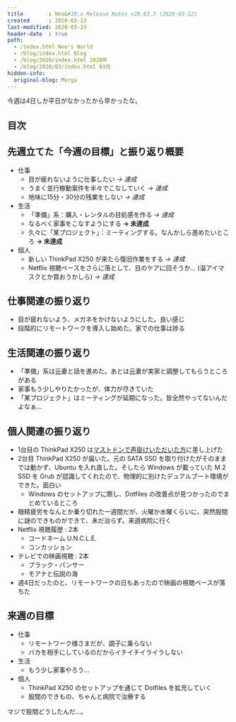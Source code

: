 ```yaml
---
title        : Neo&#39;s Release Notes v29.03.3 (2020-03-22)
created      : 2020-03-23
last-modified: 2020-03-23
header-date  : true
path:
  - /index.html Neo's World
  - /blog/index.html Blog
  - /blog/2020/index.html 2020年
  - /blog/2020/03/index.html 03月
hidden-info:
  original-blog: Murga
---
```


今週は4日しか平日がなかったから早かったな。

## 目次

## 先週立てた「今週の目標」と振り返り概要

- 仕事
  - 目が疲れないように仕事したい _→ 達成_
  - うまく並行稼動案件を半々でこなしていく _→ 達成_
  - 地味に15分・30分の残業をしない _→ 達成_
- 生活
  - 「準備」系：購入・レンタルの目処感を作る _→ 達成_
  - なるべく家事をこなすようにする __→ 未達成__
  - 久々に「某プロジェクト」：ミーティングする。なんかしら進めたいところ __→ 未達成__
- 個人
  - 新しい ThinkPad X250 が来たら復旧作業をする _→ 達成_
  - Netflix 視聴ペースをさらに落として、目のケアに回そうか… (温アイマスクとか買おうかしら) _→ 達成_

## 仕事関連の振り返り

- 目が疲れないよう、メガネをかけないようにした。良い感じ
- 段階的にリモートワークを導入し始めた。家での仕事は捗る

## 生活関連の振り返り

- 「準備」系は<ins datetime="2021-03-26T00:00Z">元</ins>妻と話を進めた。あとは<ins datetime="2021-03-26T00:00Z">元</ins>妻が実家と調整してもらうところがある
- 家事もう少しやりたかったが、体力が尽きていた
- 「某プロジェクト」はミーティングが延期になった。皆全然やってないんだよなぁ…

## 個人関連の振り返り

- 1台目の ThinkPad X250 は[マストドンで声掛けいただいた方](https://fedibird.com/@otakuman)に差し上げた
- 2台目 ThinkPad X250 が届いた。元の SATA SSD を取り付けたがそのままでは動かず、Ubuntu を入れ直した。そしたら Windows が載っていた M.2 SSD を Grub が認識してくれたので、物理的に別けたデュアルブート環境ができた。面白い
  - Windows のセットアップに際し、Dotfiles の改善点が見つかったのでまとめているところ
- 眼精疲労をなんとか乗り切れた一週間だが、火曜か水曜くらいに、突然股間に謎のできものができて、未だ治らず。来週病院に行く
- Netflix 視聴履歴 : 2本
  - コードネーム U.N.C.L.E.
  - コンカッション
- テレビでの映画視聴 : 2本
  - ブラック・パンサー
  - モアナと伝説の海
- 週4日だったのと、リモートワークの日もあったので映画の視聴ペースが落ちた

## 来週の目標

- 仕事
  - リモートワーク様さまだが、調子に乗らない
  - バカを相手にしているのだからイチイチイライラしない
- 生活
  - もう少し家事やろう…
- 個人
  - ThinkPad X250 のセットアップを通じて Dotfiles を拡充していく
  - 股間のできもの、ちゃんと病院で治療する

マジで股間どうしたんだ…。
